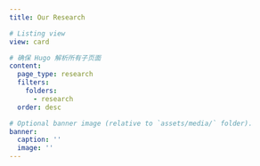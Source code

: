 ```yaml
---
title: Our Research

# Listing view
view: card

# 确保 Hugo 解析所有子页面
content:
  page_type: research
  filters:
    folders:
      - research
  order: desc

# Optional banner image (relative to `assets/media/` folder).
banner:
  caption: ''
  image: ''
---
```

